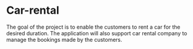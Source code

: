 # Car-rental
The goal of the project is to enable the customers to rent a car for the desired
duration. The application will also support car rental company to manage the 
bookings made by the customers.
